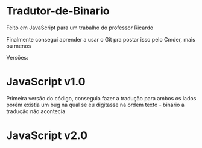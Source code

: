 # Tradutor-de-Binario
Feito em JavaScript para um trabalho do professor Ricardo

Finalmente consegui aprender a usar o Git pra postar isso pelo Cmder, mais ou menos

Versões: 
<h1>JavaScript v1.0</h1>
Primeira versão do código, conseguia fazer a tradução para ambos os lados porém existia um bug na qual se eu digitasse na ordem texto - binário a tradução não acontecia
<h1>JavaScript v2.0<h1>
